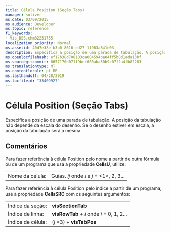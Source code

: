 ```yaml
---
title: Célula Position (Seção Tabs)
manager: soliver
ms.date: 03/09/2015
ms.audience: Developer
ms.topic: reference
f1_keywords:
- Vis_DSS.chm82251755
localization_priority: Normal
ms.assetid: 40d7e38e-b3b0-8616-ed27-1f963a841e03
description: Especifica a posição de uma parada de tabulação. A posição da tabulação não depende da escala do desenho. Se o desenho estiver em escala, a posição da tabulação será a mesma.
ms.openlocfilehash: ef17b38d708103ca004594ba04ff5b8d1ada13bf
ms.sourcegitcommit: 8657170d071f9bcf680aba50b9c07f2a4fb82283
ms.translationtype: MT
ms.contentlocale: pt-BR
ms.lasthandoff: 04/28/2019
ms.locfileid: "33409927"
---
```

# <a name="position-cell-tabs-section"></a>Célula Position (Seção Tabs)

Especifica a posição de uma parada de tabulação. A posição da tabulação não depende da escala do desenho. Se o desenho estiver em escala, a posição da tabulação será a mesma.
  
## <a name="remarks"></a>Comentários

Para fazer referência à célula Position pelo nome a partir de outra fórmula ou de um programa que usa a propriedade **CellsU**, utilize: 
  
|||
|:-----|:-----|
| Nome da célula:  <br/> | Guias.  *ij*            onde  *i*  e  *j*  = <1>, 2, 3...  <br/> |
   
Para fazer referência à célula Position pelo índice a partir de um programa, use a propriedade **CellsSRC** com os seguintes argumentos: 
  
|||
|:-----|:-----|
| Índice da seção:  <br/> |**visSectionTab** <br/> |
| Índice de linha:  <br/> |**visRowTab**  +   *i* onde *i* = 0, 1, 2...  <br/> |
| Índice de célula:  <br/> | (*j*  *3) + **visTabPos** <br/> |
   

